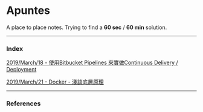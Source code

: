 # Apuntes

A place to place notes.
Trying to find a **60 sec** / **60 min** solution.


---

### Index

[2019/March/18 - 使用Bitbucket Pipelines 來實做Continuous Delivery / Deployment][article#2019-march-18]

[2019/March/21 - Docker - 淺談底層原理][article#2019-march-21]


---

### References

[article#2019-march-18]: /src/posts/2019-march-18-bitbucket-pipelines-and-continuous-delivery-and-deployment.md

[article#2019-march-21]: /src/posts/2019-march-21-docker-introduction.md